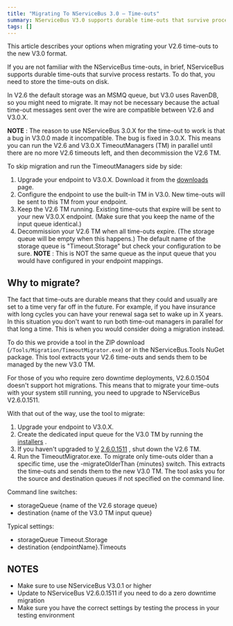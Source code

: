 ```yaml
---
title: "Migrating To NServiceBus 3.0 – Time-outs"
summary: NServiceBus V3.0 supports durable time-outs that survive process restarts. Store the time-outs on disk.
tags: []
---
```


This article describes your options when migrating your V2.6 time-outs to the new V3.0 format.

If you are not familiar with the NServiceBus time-outs, in brief, NServiceBus supports durable time-outs that survive process restarts. To do that, you need to store the time-outs on disk.

In V2.6 the default storage was an MSMQ queue, but V3.0 uses RavenDB, so you might need to migrate. It may not be necessary because the actual time-out messages sent over the wire are compatible between V2.6 and V3.0.X.

**NOTE** : The reason to use NServiceBus 3.0.X for the time-out to work is that a bug in V3.0.0 made it incompatible. The bug is fixed in 3.0.X. This means you can run the V2.6 and V3.0.X TimeoutManagers (TM) in parallel until there are no more V2.6 timeouts left, and then decommission the V2.6 TM.

To skip migration and run the TimeoutManagers side by side:

1.  Upgrade your endpoint to V3.0.X. Download it from the [downloads](http://www.particular.net/downloads) page.
2.  Configure the endpoint to use the built-in TM in V3.0. New time-outs will be sent to this TM from your endpoint.
3.  Keep the V2.6 TM running. Existing time-outs that expire will be sent to your new V3.0.X endpoint. (Make sure that you keep the name of the input queue identical.)
4.  Decommission your V2.6 TM when all time-outs expire. (The storage queue will be empty when this happens.) The default name of the storage queue is "Timeout.Storage" but check your configuration to be sure. **NOTE** : This is NOT the same queue as the input queue that you would have configured in your endpoint mappings.

Why to migrate?
---------------

The fact that time-outs are durable means that they could and usually are set to a time very far off in the future. For example, if you have insurance with long cycles you can have your renewal saga set to wake up in X years. In this situation you don't want to run both time-out managers in parallel for that long a time. This is when you would consider doing a migration instead.

To do this we provide a tool in the ZIP download (`/Tools/Migration/TimeoutMigrator.exe`) or in the NServiceBus.Tools NuGet package. This tool extracts your V2.6 time-outs and sends them to be managed by the new V3.0 TM.

For those of you who require zero downtime deployments, V2.6.0.1504 doesn't support hot migrations. This means that to migrate your time-outs with your system still running, you need to upgrade to NServiceBus V2.6.0.1511.

With that out of the way, use the tool to migrate:

1.  Upgrade your endpoint to V3.0.X.
2.  Create the dedicated input queue for the V3.0 TM by running the [installers](nservicebus-installers.md) .
3.  If you haven't upgraded to
    [V](http://particular.cloudapp.net/downloads)
    [2.6.0.1511](http://particular.cloudapp.net/downloads) , shut down
    the V2.6 TM.
4.  Run the TimeoutMigrator.exe. To migrate only time-outs older than a specific time, use the -migrateOlderThan {minutes} switch. This extracts the time-outs and sends them to the new V3.0 TM. The tool asks you for the source and destination queues if not specified on the command line.

Command line switches:

-   storageQueue {name of the V2.6 storage queue}
-   destination {name of the V3.0 TM input queue}

Typical settings:

-   storageQueue Timeout.Storage
-   destination {endpointName}.Timeouts

NOTES
-----

-   Make sure to use NServiceBus V3.0.1 or higher
-   Update to NServiceBus V2.6.0.1511 if you need to do a zero downtime migration
-   Make sure you have the correct settings by testing the process in your testing environment


